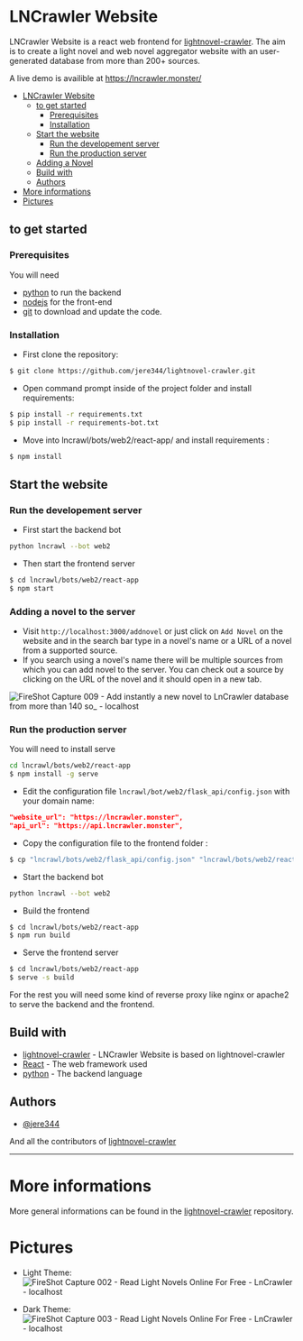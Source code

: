 # LNCrawler Website

LNCrawler Website is a react web frontend for [lightnovel-crawler](https://github.com/dipu-bd/lightnovel-crawler).
The aim is to create a light novel and web novel aggregator website with an user-generated database from more than 200+ sources.

A live demo is availible at https://lncrawler.monster/


- [LNCrawler Website](#lncrawler-website)
  - [to get started](#to-get-started)
    - [Prerequisites](#prerequisites)
    - [Installation](#installation)
  - [Start the website](#start-the-website)
    - [Run the developement server](#run-the-developement-server)
    - [Run the production server](#run-the-production-server)
  - [Adding a Novel](#adding-a-novel-to-the-server)
  - [Build with](#build-with)
  - [Authors](#authors)
- [More informations](#more-informations)
- [Pictures](#pictures)
  
  
## to get started

### Prerequisites


You will need 
- [python](https://www.python.org/) to run the backend 
- [nodejs](https://nodejs.org/en/) for the front-end
- [git](https://git-scm.com/downloads) to download and update the code.


### Installation

- First clone the repository:

```bash
$ git clone https://github.com/jere344/lightnovel-crawler.git
```

- Open command prompt inside of the project folder and install requirements:

```bash
$ pip install -r requirements.txt
$ pip install -r requirements-bot.txt
```

- Move into lncrawl/bots/web2/react-app/ and install requirements :

```bash
$ npm install
```

## Start the website

### Run the developement server

- First start the backend bot

```bash
python lncrawl --bot web2
```

- Then start the frontend server
```bash
$ cd lncrawl/bots/web2/react-app
$ npm start
```

### Adding a novel to the server

- Visit `http://localhost:3000/addnovel` or just click on `Add Novel` on the website and in the search bar type in a novel's name or a URL of a novel from a supported source. 
- If you search using a novel's name there will be multiple sources from which you can add novel to the server. You can check out a source by clicking on the URL of the novel and it should open in a new tab.

![FireShot Capture 009 - Add instantly a new novel to LnCrawler database from more than 140 so_ - localhost](https://user-images.githubusercontent.com/86294972/195616958-3bf6a75c-0872-443e-a316-f3f00e1b8ac7.png)

### Run the production server
You will need to install serve
```bash
cd lncrawl/bots/web2/react-app
$ npm install -g serve
```

- Edit the configuration file `lncrawl/bot/web2/flask_api/config.json` with your domain name:
```json 
"website_url": "https://lncrawler.monster",
"api_url": "https://api.lncrawler.monster",
```

- Copy the configuration file to the frontend folder :
```bash
$ cp "lncrawl/bots/web2/flask_api/config.json" "lncrawl/bots/web2/react-app/src/"
```

- Start the backend bot
```bash
python lncrawl --bot web2
```

- Build the frontend
```bash
$ cd lncrawl/bots/web2/react-app
$ npm run build
```

- Serve the frontend server
```bash
$ cd lncrawl/bots/web2/react-app
$ serve -s build
```

For the rest you will need some kind of reverse proxy like nginx or apache2 to serve the backend and the frontend.

## Build with

* [lightnovel-crawler](https://github.com/dipu-bd/lightnovel-crawler) - LNCrawler Website is based on lightnovel-crawler
* [React](https://reactjs.org/) - The web framework used
* [python](https://www.python.org/) - The backend language



## Authors

* [@jere344](https://github.com/jere344)


And all the contributors of [lightnovel-crawler](https://github.com/dipu-bd/lightnovel-crawler)


___

# More informations

More general informations can be found in the [lightnovel-crawler](https://github.com/dipu-bd/lightnovel-crawler) repository.


# Pictures

- Light Theme:
![FireShot Capture 002 - Read Light Novels Online For Free - LnCrawler - localhost](https://user-images.githubusercontent.com/86294972/195616533-fd60cfc0-8ecf-4132-9738-db52a68567e8.png)

- Dark Theme:
![FireShot Capture 003 - Read Light Novels Online For Free - LnCrawler - localhost](https://user-images.githubusercontent.com/86294972/195616566-92042fde-f414-4b00-ae0d-2cce81fe217a.png)
